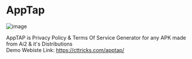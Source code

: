 # AppTap
![image](https://user-images.githubusercontent.com/76860203/131457798-da17b496-03f3-460b-aec8-8bbe61d971a3.png)

AppTAP is Privacy Policy &amp; Terms Of Service Generator for any APK made from Ai2 &amp; it's Distributions
<br>
Demo Webiste Link: https://cttricks.com/apptap/
